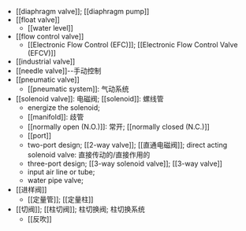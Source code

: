 - [[diaphragm valve]]; [[diaphragm pump]]
- [[float valve]]
    - [[water level]]
- [[flow control valve]]
    - [[Electronic Flow Control (EFC)]]; [[Electronic Flow Control Valve (EFCV)]]
- [[industrial valve]]
- [[needle valve]]--手动控制
- [[pneumatic valve]]
    - [[pneumatic system]]: 气动系统
- [[solenoid valve]]: 电磁阀; [[solenoid]]: 螺线管
    - energize the solenoid; 
    - [[manifold]]: 歧管
    - [[normally open (N.O.)]]: 常开; [[normally closed (N.C.)]]
    - [[port]]
    - two-port design; [[2-way valve]]; [[直通电磁阀]]; direct acting solenoid valve: 直接传动的/直接作用的
    - three-port design; [[3-way solenoid valve]]; [[3-way valve]]
    - input air line or tube; 
    - water pipe valve; 
- [[进样阀]]
    - [[定量管]]; [[定量柱]]
- [[切阀]]; [[柱切阀]]; 柱切换阀; 柱切换系统
    - [[反吹]]
